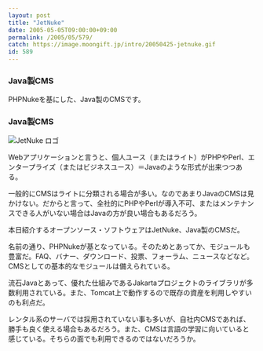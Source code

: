 ```yaml
---
layout: post
title: "JetNuke"
date: 2005-05-05T09:00:00+09:00
permalink: /2005/05/579/
catch: https://image.moongift.jp/intro/20050425-jetnuke.gif
id: 589
---
```

### Java製CMS
  
PHPNukeを基にした、Java製のCMSです。  
<!--more-->  

### Java製CMS
  

![JetNuke ロゴ](https://image.moongift.jp/intro/20050425-jetnuke.gif "JetNuke ロゴ")

  

Webアプリケーションと言うと、個人ユース（またはライト）がPHPやPerl、エンタープライズ（またはビジネスユース）＝Javaのような形式が出来つつある。

  

一般的にCMSはライトに分類される場合が多い。なのであまりJavaのCMSは見かけない。だからと言って、全社的にPHPやPerlが導入不可、またはメンテナンスできる人がいない場合はJavaの方が良い場合もあるだろう。

  

本日紹介するオープンソース・ソフトウェアはJetNuke、Java製のCMSだ。

  

名前の通り、PHPNukeが基となっている。そのためとあってか、モジュールも豊富だ。FAQ、バナー、ダウンロード、投票、フォーラム、ニュースなどなど。CMSとしての基本的なモジュールは備えられている。

  

流石Javaとあって、優れた仕組みであるJakartaプロジェクトのライブラリが多数利用されている。また、Tomcat上で動作するので既存の資産を利用しやすいのも利点だ。

  

レンタル系のサーバでは採用されていない事も多いが、自社内CMSであれば、勝手も良く使える場合もあるだろう。また、CMSは言語の学習に向いていると感じている。そちらの面でも利用できるのではないだろうか。

